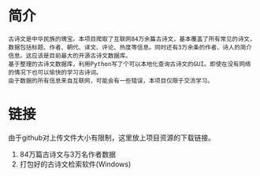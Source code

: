 # 简介
    古诗文是中华民族的瑰宝。本项目爬取了互联网84万余篇古诗文，基本覆盖了所有常见的诗文，数据包括标题、作者、朝代、译文、评论、热度等信息。同时还有3万余条的作者、诗人的简介信息。这应该是目前最大的开源古诗文数据库。  
    基于整理的古诗文数据库，利用Python写了个可以本地化查询古诗文的GUI。即使在没有网络的情况下也可以愉快的学习古诗词。  
    由于数据的所有信息来自互联网，可能会有一些错误，本项目仅限于交流学习。
# 链接
  由于github对上传文件大小有限制，这里放上项目资源的下载链接。  
  1. 84万篇古诗文与3万名作者数据  
  2.  打包好的古诗文检索软件(Windows)  

